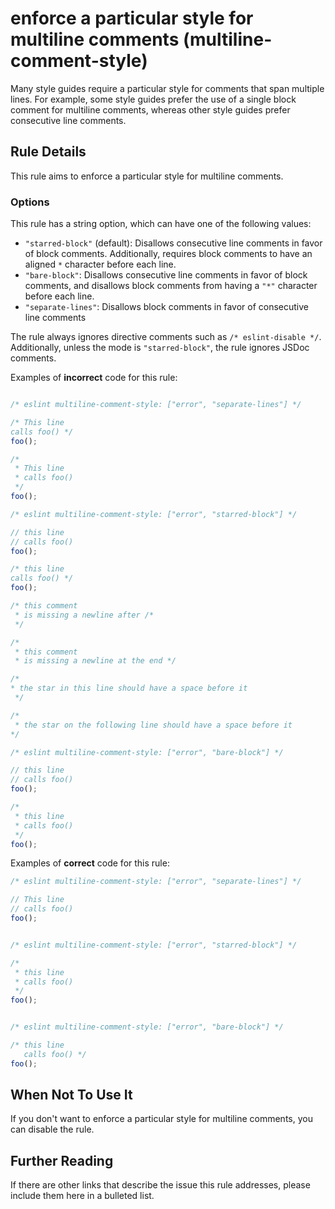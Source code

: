# enforce a particular style for multiline comments (multiline-comment-style)

Many style guides require a particular style for comments that span multiple lines. For example, some style guides prefer the use of a single block comment for multiline comments, whereas other style guides prefer consecutive line comments.

## Rule Details

This rule aims to enforce a particular style for multiline comments.

### Options

This rule has a string option, which can have one of the following values:

* `"starred-block"` (default): Disallows consecutive line comments in favor of block comments. Additionally, requires block comments to have an aligned `*` character before each line.
* `"bare-block"`: Disallows consecutive line comments in favor of block comments, and disallows block comments from having a `"*"` character before each line.
* `"separate-lines"`: Disallows block comments in favor of consecutive line comments

The rule always ignores directive comments such as `/* eslint-disable */`. Additionally, unless the mode is `"starred-block"`, the rule ignores JSDoc comments.

Examples of **incorrect** code for this rule:

```js

/* eslint multiline-comment-style: ["error", "separate-lines"] */

/* This line
calls foo() */
foo();

/*
 * This line
 * calls foo()
 */
foo();

/* eslint multiline-comment-style: ["error", "starred-block"] */

// this line
// calls foo()
foo();

/* this line
calls foo() */
foo();

/* this comment
 * is missing a newline after /*
 */

/*
 * this comment
 * is missing a newline at the end */

/*
* the star in this line should have a space before it
 */

/*
 * the star on the following line should have a space before it
*/

/* eslint multiline-comment-style: ["error", "bare-block"] */

// this line
// calls foo()
foo();

/*
 * this line
 * calls foo()
 */
foo();

```

Examples of **correct** code for this rule:

```js
/* eslint multiline-comment-style: ["error", "separate-lines"] */

// This line
// calls foo()
foo();


/* eslint multiline-comment-style: ["error", "starred-block"] */

/*
 * this line
 * calls foo()
 */
foo();


/* eslint multiline-comment-style: ["error", "bare-block"] */

/* this line
   calls foo() */
foo();

```

## When Not To Use It

If you don't want to enforce a particular style for multiline comments, you can disable the rule.

## Further Reading

If there are other links that describe the issue this rule addresses, please include them here in a bulleted list.
